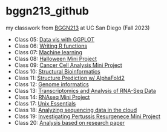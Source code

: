 # bggn213_github
my classwork from [BGGN213](https://bioboot.github.io/bggn213_F23/) at UC San Diego (Fall 2023)

- Class 05: [Data vis with GGPLOT](https://github.com/emargaez/bggn213_github/blob/main/lab05/lab05.pdf)
- Class 06: [Writing R functions](https://github.com/emargaez/bggn213_github/blob/main/lab06/hw06.pdf)
- Class 07: [Machine learning](https://github.com/emargaez/bggn213_github/blob/main/lab07/class07.pdf)
- Class 08: [Halloween Mini Project](https://github.com/emargaez/bggn213_github/blob/main/lab08/lab08.pdf)
- Class 09: [Cancer Cell Analysis Mini Project](https://github.com/emargaez/bggn213_github/blob/main/lab09/lab09.pdf)
- Class 10: [Structural Bioinformatics](https://github.com/emargaez/bggn213_github/blob/main/lab10/lab10.pdf)
- Class 11: [Structure Prediction w/ AlphaFold2](https://github.com/emargaez/bggn213_github/blob/main/class11/class11.pdf)
- Class 12: [Genome informatics]()
- Class 13: [Transcriptomics and Analysis of RNA-Seq Data](https://github.com/emargaez/bggn213_github/blob/main/class13/class13.pdf)
- Class 14: [RNAseq Mini Project](https://github.com/emargaez/bggn213_github/blob/main/class14/class14.pdf)
- Class 17: [Unix Essentials](https://github.com/emargaez/bggn213_github/blob/main/class17/my_cmds_class17.txt)
- Class 18: [Analyzing sequencing data in the cloud](https://github.com/emargaez/bggn213_github/blob/main/class18/class18.pdf)
- Class 19: [Investigating Pertussis Resurgenece Mini Project](https://github.com/emargaez/bggn213_github/blob/main/class19/class19.pdf)
- Class 20: [Analysis based on research paper](https://github.com/emargaez/bggn213_github/blob/main/class20/miniproject.pdf)
